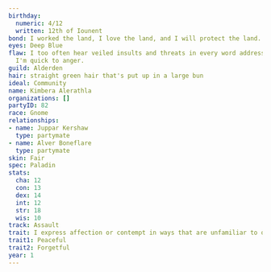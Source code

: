 ```yaml
---
birthday:
  numeric: 4/12
  written: 12th of Iounent
bond: I worked the land, I love the land, and I will protect the land.
eyes: Deep Blue
flaw: I too often hear veiled insults and threats in every word addressed to me, and
  I'm quick to anger.
guild: Alderden
hair: straight green hair that's put up in a large bun
ideal: Community
name: Kimbera Alerathla
organizations: []
partyID: 82
race: Gnome
relationships:
- name: Juppar Kershaw
  type: partymate
- name: Alver Boneflare
  type: partymate
skin: Fair
spec: Paladin
stats:
  cha: 12
  con: 13
  dex: 14
  int: 12
  str: 18
  wis: 10
track: Assault
trait: I express affection or contempt in ways that are unfamiliar to others.
trait1: Peaceful
trait2: Forgetful
year: 1
---
```

